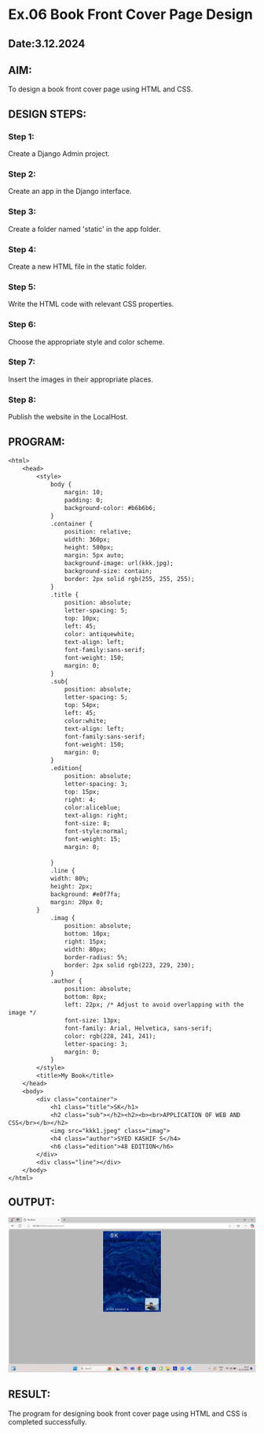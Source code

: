 # Ex.06 Book Front Cover Page Design
## Date:3.12.2024

## AIM:
To design a book front cover page using HTML and CSS.

## DESIGN STEPS:

### Step 1:
Create a Django Admin project.

### Step 2:
Create an app in the Django interface.

### Step 3:
Create a folder named 'static' in the app folder.

### Step 4:
Create a new HTML file in the static folder.

### Step 5:
Write the HTML code with relevant CSS properties.

### Step 6:
Choose the appropriate style and color scheme.

### Step 7:
Insert the images in their appropriate places.

### Step 8:
Publish the website in the LocalHost.

## PROGRAM:
```
<html>
    <head>
        <style>
            body {
                margin: 10;
                padding: 0;
                background-color: #b6b6b6; 
            }
            .container {
                position: relative; 
                width: 360px; 
                height: 500px; 
                margin: 5px auto; 
                background-image: url(kkk.jpg);
                background-size: contain; 
                border: 2px solid rgb(255, 255, 255);
            }
            .title {
                position: absolute;
                letter-spacing: 5;
                top: 10px;
                left: 45;
                color: antiquewhite;
                text-align: left;
                font-family:sans-serif;
                font-weight: 150;
                margin: 0;
            }
            .sub{
                position: absolute;
                letter-spacing: 5;
                top: 54px;
                left: 45;
                color:white;
                text-align: left;
                font-family:sans-serif;
                font-weight: 150;
                margin: 0;
            }
            .edition{
                position: absolute;
                letter-spacing: 3;
                top: 15px;
                right: 4;
                color:aliceblue;
                text-align: right;
                font-size: 8;
                font-style:normal;
                font-weight: 15;
                margin: 0;

            }
            .line {
            width: 80%;
            height: 2px;
            background: #e0f7fa;
            margin: 20px 0;
        }
            .imag {
                position: absolute; 
                bottom: 10px; 
                right: 15px; 
                width: 80px; 
                border-radius: 5%;
                border: 2px solid rgb(223, 229, 230); 
            }
            .author {
                position: absolute;
                bottom: 8px;
                left: 22px; /* Adjust to avoid overlapping with the image */
                font-size: 13px;
                font-family: Arial, Helvetica, sans-serif;
                color: rgb(228, 241, 241);
                letter-spacing: 3;
                margin: 0;
            }
        </style>
        <title>My Book</title>
    </head>
    <body>
        <div class="container">
            <h1 class="title">SK</h1>
            <h2 class="sub"></h2><h2><b><br>APPLICATION OF WEB AND CSS</br></b></h2>
            <img src="kkk1.jpeg" class="imag">
            <h4 class="author">SYED KASHIF S</h4>
            <h6 class="edition">48 EDITION</h6>
        </div>
        <div class="line"></div>
    </body>
</html>
```
## OUTPUT:
![alt text](<Screenshot (11).png>)

## RESULT:
The program for designing book front cover page using HTML and CSS is completed successfully.
